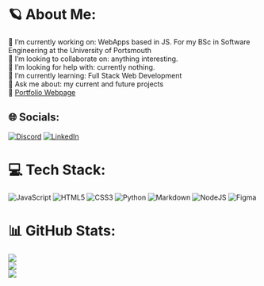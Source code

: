 # 🪐 About Me:
🔭 I’m currently working on: WebApps based in JS. For my BSc in Software Engineering at the University of Portsmouth<br>👯 I’m looking to collaborate on: anything interesting.<br>🤝 I’m looking for help with: currently nothing.<br>🌱 I’m currently learning: Full Stack Web Development<br>💬 Ask me about: my current and future projects <br>
🤖 [Portfolio Webpage](https://wgw0.github.io/portfolio/)

## 🌐 Socials:
[![Discord](https://img.shields.io/badge/Discord-%237289DA.svg?logo=discord&logoColor=white)](https://discord.gg/WillW#1522) [![LinkedIn](https://img.shields.io/badge/LinkedIn-%230077B5.svg?logo=linkedin&logoColor=white)](https://linkedin.com/in/https://www.linkedin.com/in/w-woods/) 

# 💻 Tech Stack:
![JavaScript](https://img.shields.io/badge/javascript-%23323330.svg?style=for-the-badge&logo=javascript&logoColor=%23F7DF1E) ![HTML5](https://img.shields.io/badge/html5-%23E34F26.svg?style=for-the-badge&logo=html5&logoColor=white) ![CSS3](https://img.shields.io/badge/css3-%231572B6.svg?style=for-the-badge&logo=css3&logoColor=white) ![Python](https://img.shields.io/badge/python-3670A0?style=for-the-badge&logo=python&logoColor=ffdd54) ![Markdown](https://img.shields.io/badge/markdown-%23000000.svg?style=for-the-badge&logo=markdown&logoColor=white) ![NodeJS](https://img.shields.io/badge/node.js-6DA55F?style=for-the-badge&logo=node.js&logoColor=white) 	![Figma](https://img.shields.io/badge/figma-%23F24E1E.svg?style=for-the-badge&logo=figma&logoColor=white)
# 📊 GitHub Stats:
![](https://github-readme-stats.vercel.app/api?username=wgw0&theme=highcontrast&hide_border=false&include_all_commits=false&count_private=true)<br/>
![](https://github-readme-streak-stats.herokuapp.com/?user=wgw0&theme=highcontrast&hide_border=false)<br/>
![](https://github-readme-stats.vercel.app/api/top-langs/?username=wgw0&theme=highcontrast&hide_border=false&include_all_commits=false&count_private=true&layout=compact)

<!-- Created with GPRM ( https://gprm.itsvg.in ) -->

